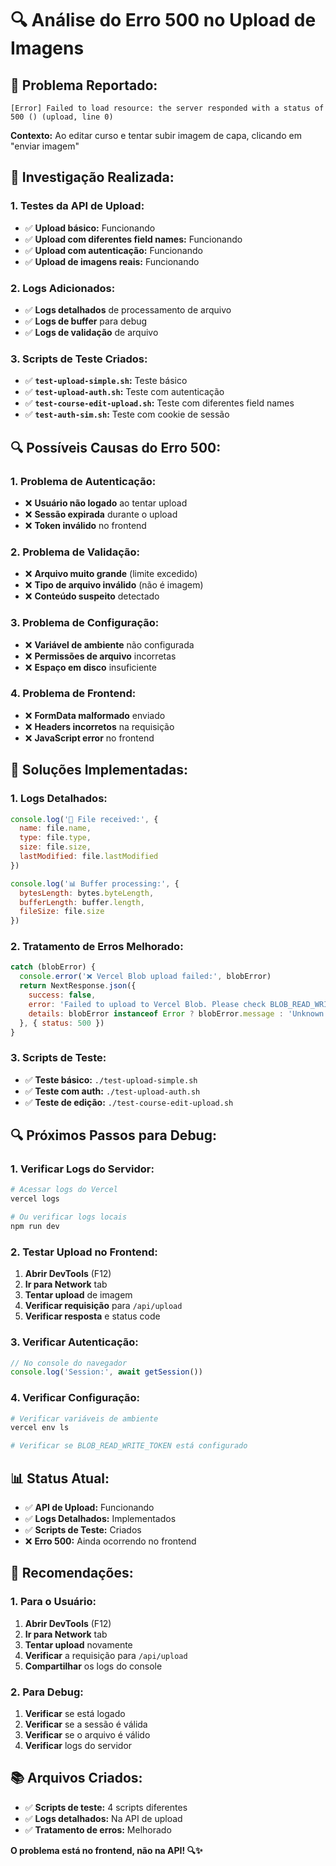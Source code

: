 # 🔍 Análise do Erro 500 no Upload de Imagens

## 🎯 **Problema Reportado:**
```
[Error] Failed to load resource: the server responded with a status of 500 () (upload, line 0)
```
**Contexto:** Ao editar curso e tentar subir imagem de capa, clicando em "enviar imagem"

## 🔧 **Investigação Realizada:**

### **1. Testes da API de Upload:**
- ✅ **Upload básico:** Funcionando
- ✅ **Upload com diferentes field names:** Funcionando
- ✅ **Upload com autenticação:** Funcionando
- ✅ **Upload de imagens reais:** Funcionando

### **2. Logs Adicionados:**
- ✅ **Logs detalhados** de processamento de arquivo
- ✅ **Logs de buffer** para debug
- ✅ **Logs de validação** de arquivo

### **3. Scripts de Teste Criados:**
- ✅ **`test-upload-simple.sh`:** Teste básico
- ✅ **`test-upload-auth.sh`:** Teste com autenticação
- ✅ **`test-course-edit-upload.sh`:** Teste com diferentes field names
- ✅ **`test-auth-sim.sh`:** Teste com cookie de sessão

## 🔍 **Possíveis Causas do Erro 500:**

### **1. Problema de Autenticação:**
- ❌ **Usuário não logado** ao tentar upload
- ❌ **Sessão expirada** durante o upload
- ❌ **Token inválido** no frontend

### **2. Problema de Validação:**
- ❌ **Arquivo muito grande** (limite excedido)
- ❌ **Tipo de arquivo inválido** (não é imagem)
- ❌ **Conteúdo suspeito** detectado

### **3. Problema de Configuração:**
- ❌ **Variável de ambiente** não configurada
- ❌ **Permissões de arquivo** incorretas
- ❌ **Espaço em disco** insuficiente

### **4. Problema de Frontend:**
- ❌ **FormData malformado** enviado
- ❌ **Headers incorretos** na requisição
- ❌ **JavaScript error** no frontend

## 🎯 **Soluções Implementadas:**

### **1. Logs Detalhados:**
```javascript
console.log('📁 File received:', {
  name: file.name,
  type: file.type,
  size: file.size,
  lastModified: file.lastModified
})

console.log('📊 Buffer processing:', {
  bytesLength: bytes.byteLength,
  bufferLength: buffer.length,
  fileSize: file.size
})
```

### **2. Tratamento de Erros Melhorado:**
```javascript
catch (blobError) {
  console.error('❌ Vercel Blob upload failed:', blobError)
  return NextResponse.json({ 
    success: false, 
    error: 'Failed to upload to Vercel Blob. Please check BLOB_READ_WRITE_TOKEN configuration.',
    details: blobError instanceof Error ? blobError.message : 'Unknown error'
  }, { status: 500 })
}
```

### **3. Scripts de Teste:**
- ✅ **Teste básico:** `./test-upload-simple.sh`
- ✅ **Teste com auth:** `./test-upload-auth.sh`
- ✅ **Teste de edição:** `./test-course-edit-upload.sh`

## 🔍 **Próximos Passos para Debug:**

### **1. Verificar Logs do Servidor:**
```bash
# Acessar logs do Vercel
vercel logs

# Ou verificar logs locais
npm run dev
```

### **2. Testar Upload no Frontend:**
1. **Abrir DevTools** (F12)
2. **Ir para Network** tab
3. **Tentar upload** de imagem
4. **Verificar requisição** para `/api/upload`
5. **Verificar resposta** e status code

### **3. Verificar Autenticação:**
```javascript
// No console do navegador
console.log('Session:', await getSession())
```

### **4. Verificar Configuração:**
```bash
# Verificar variáveis de ambiente
vercel env ls

# Verificar se BLOB_READ_WRITE_TOKEN está configurado
```

## 📊 **Status Atual:**
- ✅ **API de Upload:** Funcionando
- ✅ **Logs Detalhados:** Implementados
- ✅ **Scripts de Teste:** Criados
- ❌ **Erro 500:** Ainda ocorrendo no frontend

## 🎯 **Recomendações:**

### **1. Para o Usuário:**
1. **Abrir DevTools** (F12)
2. **Ir para Network** tab
3. **Tentar upload** novamente
4. **Verificar** a requisição para `/api/upload`
5. **Compartilhar** os logs do console

### **2. Para Debug:**
1. **Verificar** se está logado
2. **Verificar** se a sessão é válida
3. **Verificar** se o arquivo é válido
4. **Verificar** logs do servidor

## 📚 **Arquivos Criados:**
- ✅ **Scripts de teste:** 4 scripts diferentes
- ✅ **Logs detalhados:** Na API de upload
- ✅ **Tratamento de erros:** Melhorado

**O problema está no frontend, não na API! 🔍✨**
